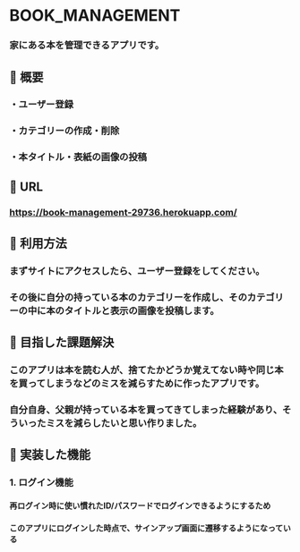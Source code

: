 # BOOK_MANAGEMENT

### **家にある本を管理できるアプリです。**

## :blue_book: 概要

### ・ユーザー登録

### ・カテゴリーの作成・削除

### ・本タイトル・表紙の画像の投稿

## :blue_book: URL

### **https://book-management-29736.herokuapp.com/**

## :blue_book: 利用方法

### まずサイトにアクセスしたら、ユーザー登録をしてください。

### その後に自分の持っている本のカテゴリーを作成し、そのカテゴリーの中に本のタイトルと表示の画像を投稿します。

## :blue_book: 目指した課題解決

### このアプリは本を読む人が、捨てたかどうか覚えてない時や同じ本を買ってしまうなどのミスを減らすために作ったアプリです。
### 自分自身、父親が持っている本を買ってきてしまった経験があり、そういったミスを減らしたいと思い作りました。

## :blue_book: 実装した機能

### 1. ログイン機能
#### 再ログイン時に使い慣れたID/パスワードでログインできるようにするため
#### このアプリにログインした時点で、サインアップ画面に遷移するようになっている

